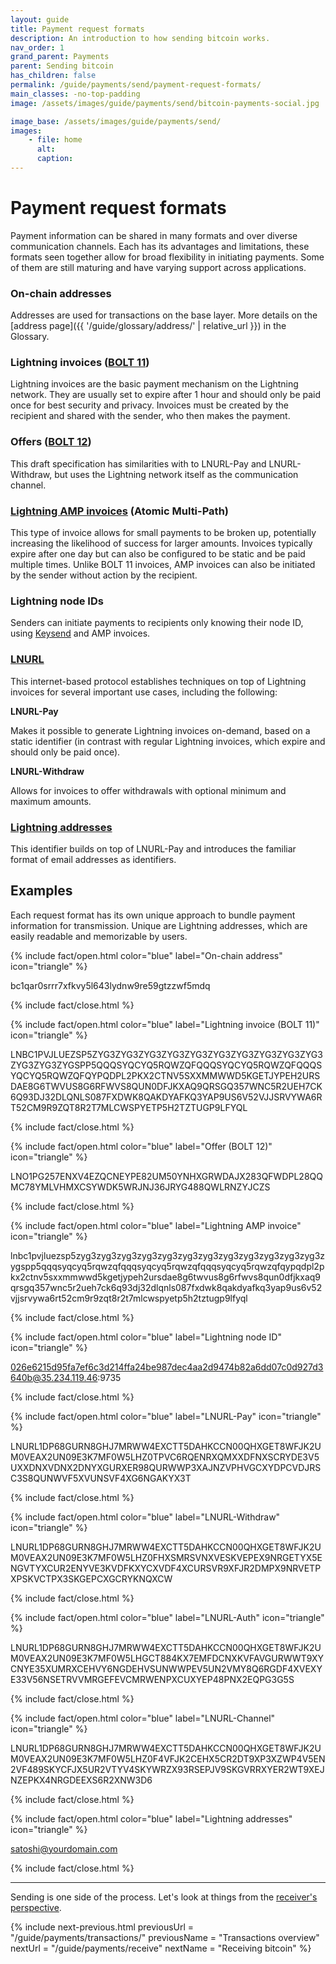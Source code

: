 ```yaml
---
layout: guide
title: Payment request formats
description: An introduction to how sending bitcoin works.
nav_order: 1
grand_parent: Payments
parent: Sending bitcoin
has_children: false
permalink: /guide/payments/send/payment-request-formats/
main_classes: -no-top-padding
image: /assets/images/guide/payments/send/bitcoin-payments-social.jpg

image_base: /assets/images/guide/payments/send/
images:
    - file: home
      alt:
      caption:
---
```


<!--

Editor's notes

-->

# Payment request formats

Payment information can be shared in many formats and over diverse communication channels. Each has its advantages and limitations, these formats seen together allow for broad flexibility in initiating payments. Some of them are still maturing and have varying support across applications.

### On-chain addresses

Addresses are used for transactions on the base layer. More details on the [address page]({{ '/guide/glossary/address/' | relative_url }}) in the Glossary.

### Lightning invoices ([BOLT 11](https://github.com/lightning/bolts/blob/master/11-payment-encoding.md))

Lightning invoices are the basic payment mechanism on the Lightning network. They are usually set to expire after 1 hour and should only be paid once for best security and privacy. Invoices must be created by the recipient and shared with the sender, who then makes the payment.

### Offers ([BOLT 12](https://bolt12.org))

This draft specification has similarities with to LNURL-Pay and LNURL-Withdraw, but uses the Lightning network itself as the communication channel.

### [Lightning AMP invoices](https://docs.lightning.engineering/lightning-network-tools/lnd/amp) (Atomic Multi-Path)

This type of invoice allows for small payments to be broken up, potentially increasing the likelihood of success for larger amounts. Invoices typically expire after one day but can also be configured to be static and be paid multiple times. Unlike BOLT 11 invoices, AMP invoices can also be initiated by the sender without action by the recipient.

### Lightning node IDs

Senders can initiate payments to recipients only knowing their node ID, using [Keysend](https://lightning.readthedocs.io/lightning-keysend.7.html) and AMP invoices.

### [LNURL](https://coincharge.io/en/lnurl-for-lightning-wallets/)

This internet-based protocol establishes techniques on top of Lightning invoices for several important use cases, including the following:

**LNURL-Pay**

Makes it possible to generate Lightning invoices on-demand, based on a static identifier (in contrast with regular Lightning invoices, which expire and should only be paid once).

**LNURL-Withdraw**

Allows for invoices to offer withdrawals with optional minimum and maximum amounts.

### [Lightning addresses](https://lightningaddress.com)

This identifier builds on top of LNURL-Pay and introduces the familiar format of email addresses as identifiers.

## Examples

Each request format has its own unique approach to bundle payment information for transmission. Unique are Lightning addresses, which are easily readable and memorizable by users.

{% include fact/open.html color="blue" label="On-chain address" icon="triangle" %}

<span style="word-break: break-word;">bc1qar0srrr7xfkvy5l643lydnw9re59gtzzwf5mdq</span>

{% include fact/close.html %}

{% include fact/open.html color="blue" label="Lightning invoice (BOLT 11)" icon="triangle" %}

<span style="word-break: break-word;">LNBC1PVJLUEZSP5ZYG3ZYG3ZYG3ZYG3ZYG3ZYG3ZYG3ZYG3ZYG3ZYG3ZYG3ZYG3ZYGSPP5QQQSYQCYQ5RQWZQFQQQSYQCYQ5RQWZQFQQQSYQCYQ5RQWZQFQYPQDPL2PKX2CTNV5SXXMMWWD5KGETJYPEH2URSDAE8G6TWVUS8G6RFWVS8QUN0DFJKXAQ9QRSGQ357WNC5R2UEH7CK6Q93DJ32DLQNLS087FXDWK8QAKDYAFKQ3YAP9US6V52VJJSRVYWA6RT52CM9R9ZQT8R2T7MLCWSPYETP5H2TZTUGP9LFYQL</span>

{% include fact/close.html %}

{% include fact/open.html color="blue" label="Offer (BOLT 12)" icon="triangle" %}

<span style="word-break: break-word;">LNO1PG257ENXV4EZQCNEYPE82UM50YNHXGRWDAJX283QFWDPL28QQMC78YMLVHMXCSYWDK5WRJNJ36JRYG488QWLRNZYJCZS</span>

{% include fact/close.html %}

{% include fact/open.html color="blue" label="Lightning AMP invoice" icon="triangle" %}

<span style="word-break: break-word;">lnbc1pvjluezsp5zyg3zyg3zyg3zyg3zyg3zyg3zyg3zyg3zyg3zyg3zyg3zyg3zygspp5qqqsyqcyq5rqwzqfqqqsyqcyq5rqwzqfqqqsyqcyq5rqwzqfqypqdpl2pkx2ctnv5sxxmmwwd5kgetjypeh2ursdae8g6twvus8g6rfwvs8qun0dfjkxaq9qrsgq357wnc5r2ueh7ck6q93dj32dlqnls087fxdwk8qakdyafkq3yap9us6v52vjjsrvywa6rt52cm9r9zqt8r2t7mlcwspyetp5h2tztugp9lfyql</span>

{% include fact/close.html %}

{% include fact/open.html color="blue" label="Lightning node ID" icon="triangle" %}

<span style="word-break: break-word;">026e6215d95fa7ef6c3d214ffa24be987dec4aa2d9474b82a6dd07c0d927d3640b@35.234.119.46:9735</span>

{% include fact/close.html %}

{% include fact/open.html color="blue" label="LNURL-Pay" icon="triangle" %}

<span style="word-break: break-word;">LNURL1DP68GURN8GHJ7MRWW4EXCTT5DAHKCCN00QHXGET8WFJK2UM0VEAX2UN09E3K7MF0W5LHZ0TPVC6RQENRXQMXXDFNXSCRYDE3V5UXXDNXVDNX2DNYXGURXER98QURWWP3XAJNZVPHVGCXYDPCVDJRSC3S8QUNWVF5XVUNSVF4XG6NGAKYX3T</span>

{% include fact/close.html %}

{% include fact/open.html color="blue" label="LNURL-Withdraw" icon="triangle" %}

<span style="word-break: break-word;">LNURL1DP68GURN8GHJ7MRWW4EXCTT5DAHKCCN00QHXGET8WFJK2UM0VEAX2UN09E3K7MF0W5LHZ0FHXSMRSVNXVESKVEPEX9NRGETYX5ENGVTYXCUR2ENYVE3KVDFKXYCXVDF4XCURSVR9XFJR2DMPX9NRVETPXPSKVCTPX3SKGEPCXGCRYKNQXCW</span>

{% include fact/close.html %}

{% include fact/open.html color="blue" label="LNURL-Auth" icon="triangle" %}

<span style="word-break: break-word;">LNURL1DP68GURN8GHJ7MRWW4EXCTT5DAHKCCN00QHXGET8WFJK2UM0VEAX2UN09E3K7MF0W5LHGCT884KX7EMFDCNXKVFAVGURWWT9XYCNYE35XUMRXCEHVY6NGDEHVSUNWWPEV5UN2VMY8Q6RGDF4XVEXYE33V56NSETRVVMRGEFEVCMRWENPXCUXYEP48PNX2EQPG3G5S</span>

{% include fact/close.html %}

{% include fact/open.html color="blue" label="LNURL-Channel" icon="triangle" %}

<span style="word-break: break-word;">LNURL1DP68GURN8GHJ7MRWW4EXCTT5DAHKCCN00QHXGET8WFJK2UM0VEAX2UN09E3K7MF0W5LHZ0F4VFJK2CEHX5CR2DT9XP3XZWP4V5EN2VF489SKYCFJX5UR2VTYV4SKYWRZX93RSEPJV9SKGVRRXYER2WT9XEJNZEPKX4NRGDEEXS6R2XNW3D6</span>

{% include fact/close.html %}

{% include fact/open.html color="blue" label="Lightning addresses" icon="triangle" %}

<span style="word-break: break-word;">satoshi@yourdomain.com</span>

{% include fact/close.html %}

---

Sending is one side of the process. Let's look at things from the [receiver's perspective](/guide/payments/receive).

{% include next-previous.html
   previousUrl = "/guide/payments/transactions/"
   previousName = "Transactions overview"
   nextUrl = "/guide/payments/receive"
   nextName = "Receiving bitcoin"
%}
